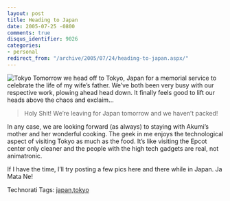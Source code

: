 ```yaml
---
layout: post
title: Heading to Japan
date: 2005-07-25 -0800
comments: true
disqus_identifier: 9026
categories:
- personal
redirect_from: "/archive/2005/07/24/heading-to-japan.aspx/"
---
```


![Tokyo](http://haacked.com/images/TokyoAtNight.jpg) Tomorrow we head
off to Tokyo, Japan for a memorial service to celebrate the life of my
wife’s father. We’ve both been very busy with our respective work,
plowing ahead head down. It finally feels good to lift our heads above
the chaos and exclaim...

> Holy Shit! We’re leaving for Japan tomorrow and we haven’t packed!

In any case, we are looking forward (as always) to staying with Akumi’s
mother and her wonderful cooking. The geek in me enjoys the
technological aspect of visiting Tokyo as much as the food. It’s like
visiting the Epcot center only cleaner and the people with the high tech
gadgets are real, not animatronic.

If I have the time, I’ll try posting a few pics here and there while in
Japan. Ja Mata Ne!

Technorati Tags:
[japan](http://technorati.com/tags/japan),[tokyo](http://technorati.com/tags/tokyo)

